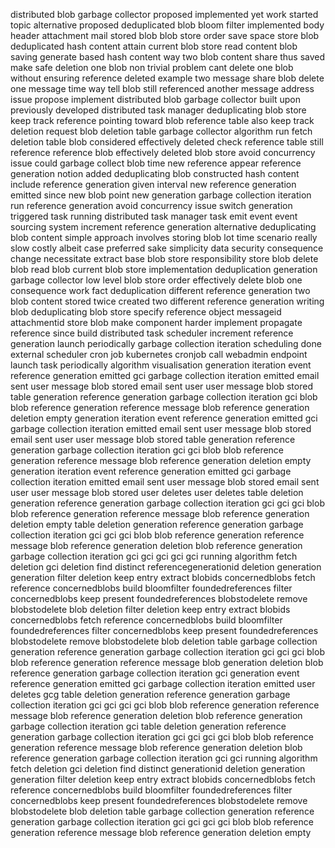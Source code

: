 distributed blob garbage collector proposed implemented yet work started topic alternative proposed deduplicated blob bloom filter implemented body header attachment mail stored blob blob store order save space store blob deduplicated hash content attain current blob store read content blob saving generate based hash content way two blob content share thus saved make safe deletion one blob non trivial problem cant delete one blob without ensuring reference deleted example two message share blob delete one message time way tell blob still referenced another message address issue propose implement distributed blob garbage collector built upon previously developed distributed task manager deduplicating blob store keep track reference pointing toward blob reference table also keep track deletion request blob deletion table garbage collector algorithm run fetch deletion table blob considered effectively deleted check reference table still reference reference blob effectively deleted blob store avoid concurrency issue could garbage collect blob time new reference appear reference generation notion added deduplicating blob constructed hash content include reference generation given interval new reference generation emitted since new blob point new generation garbage collection iteration run reference generation avoid concurrency issue switch generation triggered task running distributed task manager task emit event event sourcing system increment reference generation alternative deduplicating blob content simple approach involves storing blob lot time scenario really slow costly albeit case preferred sake simplicity data security consequence change necessitate extract base blob store responsibility store blob delete blob read blob current blob store implementation deduplication generation garbage collector low level blob store order effectively delete blob one consequence work fact deduplication different reference generation two blob content stored twice created two different reference generation writing blob deduplicating blob store specify reference object messageid attachmentid store blob make component harder implement propagate reference since build distributed task scheduler increment reference generation launch periodically garbage collection iteration scheduling done external scheduler cron job kubernetes cronjob call webadmin endpoint launch task periodically algorithm visualisation generation iteration event reference generation emitted gci garbage collection iteration emitted email sent user message blob stored email sent user user message blob stored table generation reference generation garbage collection iteration gci blob blob reference generation reference message blob reference generation deletion empty generation iteration event reference generation emitted gci garbage collection iteration emitted email sent user message blob stored email sent user user message blob stored table generation reference generation garbage collection iteration gci gci blob blob reference generation reference message blob reference generation deletion empty generation iteration event reference generation emitted gci garbage collection iteration emitted email sent user message blob stored email sent user user message blob stored user deletes user deletes table deletion generation reference generation garbage collection iteration gci gci gci blob blob reference generation reference message blob reference generation deletion empty table deletion generation reference generation garbage collection iteration gci gci gci blob blob reference generation reference message blob reference generation deletion blob reference generation garbage collection iteration gci gci gci gci gci running algorithm fetch deletion gci deletion find distinct referencegenerationid deletion generation generation filter deletion keep entry extract blobids concernedblobs fetch reference concernedblobs build bloomfilter foundedreferences filter concernedblobs keep present foundedreferences blobstodelete remove blobstodelete blob deletion filter deletion keep entry extract blobids concernedblobs fetch reference concernedblobs build bloomfilter foundedreferences filter concernedblobs keep present foundedreferences blobstodelete remove blobstodelete blob deletion table garbage collection generation reference generation garbage collection iteration gci gci gci blob blob reference generation reference message blob generation deletion blob reference generation garbage collection iteration gci generation event reference generation emitted gci garbage collection iteration emitted user deletes gcg table deletion generation reference generation garbage collection iteration gci gci gci gci blob blob reference generation reference message blob reference generation deletion blob reference generation garbage collection iteration gci table deletion generation reference generation garbage collection iteration gci gci gci gci blob blob reference generation reference message blob reference generation deletion blob reference generation garbage collection iteration gci gci running algorithm fetch deletion gci deletion find distinct generationid deletion generation generation filter deletion keep entry extract blobids concernedblobs fetch reference concernedblobs build bloomfilter foundedreferences filter concernedblobs keep present foundedreferences blobstodelete remove blobstodelete blob deletion table garbage collection generation reference generation garbage collection iteration gci gci gci gci blob blob reference generation reference message blob reference generation deletion empty
